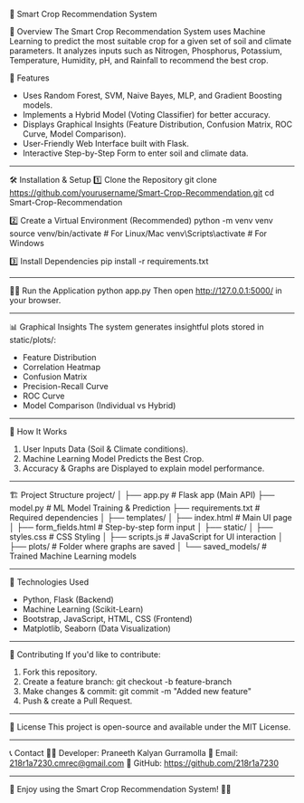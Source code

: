 🌱 Smart Crop Recommendation System

📌 Overview
The Smart Crop Recommendation System uses Machine Learning to predict the most suitable crop for a given set of soil and climate parameters. It analyzes inputs such as Nitrogen, Phosphorus, Potassium, Temperature, Humidity, pH, and Rainfall to recommend the best crop.

🚀 Features
- Uses Random Forest, SVM, Naive Bayes, MLP, and Gradient Boosting models.
- Implements a Hybrid Model (Voting Classifier) for better accuracy.
- Displays Graphical Insights (Feature Distribution, Confusion Matrix, ROC Curve, Model Comparison).
- User-Friendly Web Interface built with Flask.
- Interactive Step-by-Step Form to enter soil and climate data.

--------------------------------------------------------

🛠️ Installation & Setup
1️⃣ Clone the Repository
    git clone https://github.com/yourusername/Smart-Crop-Recommendation.git
    cd Smart-Crop-Recommendation

2️⃣ Create a Virtual Environment (Recommended)
    python -m venv venv
    source venv/bin/activate  # For Linux/Mac
    venv\Scripts\activate  # For Windows

3️⃣ Install Dependencies
    pip install -r requirements.txt

--------------------------------------------------------

🏃‍♂️ Run the Application
    python app.py
Then open http://127.0.0.1:5000/ in your browser.

--------------------------------------------------------

📊 Graphical Insights
The system generates insightful plots stored in static/plots/:
- Feature Distribution
- Correlation Heatmap
- Confusion Matrix
- Precision-Recall Curve
- ROC Curve
- Model Comparison (Individual vs Hybrid)

--------------------------------------------------------

🔬 How It Works
1. User Inputs Data (Soil & Climate conditions).
2. Machine Learning Model Predicts the Best Crop.
3. Accuracy & Graphs are Displayed to explain model performance.

--------------------------------------------------------

🏗️ Project Structure
project/
│
├── app.py               # Flask app (Main API)
├── model.py             # ML Model Training & Prediction
├── requirements.txt     # Required dependencies
│
├── templates/
│   ├── index.html       # Main UI page
│   ├── form_fields.html # Step-by-step form input
│
├── static/
│   ├── styles.css       # CSS Styling
│   ├── scripts.js       # JavaScript for UI interaction
│   ├── plots/           # Folder where graphs are saved
│
└── saved_models/        # Trained Machine Learning models

--------------------------------------------------------

🎯 Technologies Used
- Python, Flask (Backend)
- Machine Learning (Scikit-Learn)
- Bootstrap, JavaScript, HTML, CSS (Frontend)
- Matplotlib, Seaborn (Data Visualization)

--------------------------------------------------------

🤝 Contributing
If you'd like to contribute:
1. Fork this repository.
2. Create a feature branch:
    git checkout -b feature-branch
3. Make changes & commit:
    git commit -m "Added new feature"
4. Push & create a Pull Request.

--------------------------------------------------------

📜 License
This project is open-source and available under the MIT License.

--------------------------------------------------------

📞 Contact
👨‍💻 Developer: Praneeth Kalyan Gurramolla
📧 Email: 218r1a7230.cmrec@gmail.com
📌 GitHub: https://github.com/218r1a7230

--------------------------------------------------------

🚀 Enjoy using the Smart Crop Recommendation System! 🌾✨
